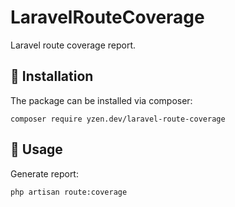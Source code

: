 # LaravelRouteCoverage

Laravel route coverage report.

## :scroll: **Installation**
The package can be installed via composer:
```
composer require yzen.dev/laravel-route-coverage
```

## :scroll: **Usage**

Generate report:
```
php artisan route:coverage
```

